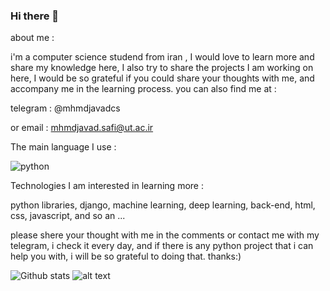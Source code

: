                        



### Hi there 👋

about me : 

i'm a computer science studend from iran , 
I would love to learn more and share my knowledge here,
I also try to share the projects I am working on here,
I would be so grateful if you could share your thoughts with me,
and accompany me in the learning process.
you can also find me at : 

telegram : @mhmdjavadcs

or email : mhmdjavad.safi@ut.ac.ir




The main language I use :

![python](https://camo.githubusercontent.com/1d077015ed5230ac689c79d86531ae5a3bea2c85733d459767c0c9d755ca6cbf/68747470733a2f2f696d672e736869656c64732e696f2f62616467652f2d507974686f6e2d2532333263336535303f7374796c653d666c61742d737175617265266c6f676f3d707974686f6e)

Technologies I am interested in learning more :

python libraries, django, machine learning, deep learning, back-end,
html, css, javascript, and so an ...


please shere your thought with me in the comments or contact me with my telegram, i check it every day,
and if there is any python project that i can help you with, i will be so grateful to doing that.
thanks:)




![Github stats](https://github-readme-stats.vercel.app/api?username=yourusername&theme=highcontrast&show_icons=true&count_private=true)
![alt text](https://i.pinimg.com/236x/e5/5b/db/e55bdbec6666e6f6811c322ef4e9e416--entrance-gates-main-entrance.jpg)
